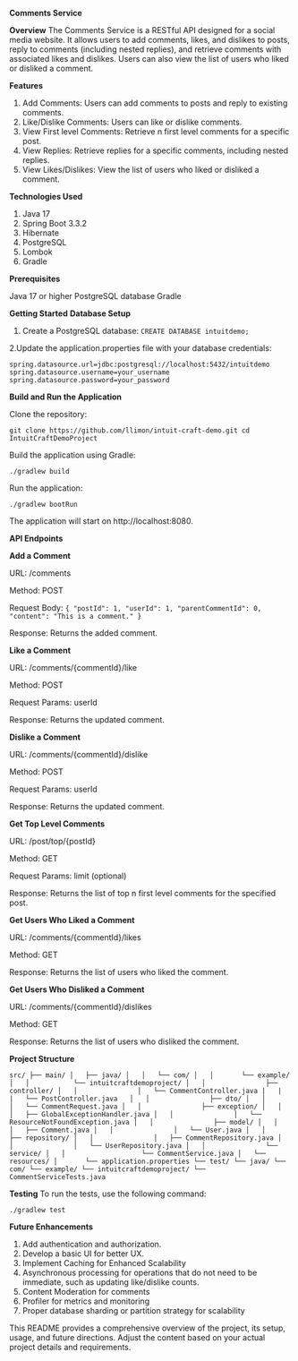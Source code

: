 **Comments Service**

**Overview**
The Comments Service is a RESTful API designed for a social media website. It allows users to add comments, likes, and dislikes to posts, reply to comments (including nested replies), and retrieve comments with associated likes and dislikes. Users can also view the list of users who liked or disliked a comment.

**Features**
1. Add Comments: Users can add comments to posts and reply to existing comments.
2. Like/Dislike Comments: Users can like or dislike comments.
3. View First level Comments: Retrieve n first level comments for a specific post.
4. View Replies: Retrieve replies for a specific comments, including nested replies.
5. View Likes/Dislikes: View the list of users who liked or disliked a comment.

**Technologies Used**
1. Java 17
2. Spring Boot 3.3.2
3. Hibernate
4. PostgreSQL
5. Lombok
6. Gradle

**Prerequisites**

Java 17 or higher
PostgreSQL database
Gradle


**Getting Started**
**Database Setup**

1. Create a PostgreSQL database:
   `CREATE DATABASE intuitdemo;`

2.Update the application.properties file with your database credentials:


`spring.datasource.url=jdbc:postgresql://localhost:5432/intuitdemo
spring.datasource.username=your_username
spring.datasource.password=your_password`

**Build and Run the Application**

Clone the repository:

`git clone https://github.com/llimon/intuit-craft-demo.git
cd IntuitCraftDemoProject`

Build the application using Gradle:

`./gradlew build`

Run the application:

`./gradlew bootRun`

The application will start on http://localhost:8080.

**API Endpoints**


**Add a Comment**

   URL: /comments

   Method: POST

Request Body:
`{
"postId": 1,
"userId": 1,
"parentCommentId": 0,
"content": "This is a comment."
}`


Response: Returns the added comment.

**Like a Comment**

URL: /comments/{commentId}/like

Method: POST

Request Params: userId

Response: Returns the updated comment.


**Dislike a Comment**

URL: /comments/{commentId}/dislike

Method: POST

Request Params: userId

Response: Returns the updated comment.

**Get Top Level Comments**

URL: /post/top/{postId}

Method: GET

Request Params: limit (optional)

Response: Returns the list of top n first level comments for the specified post.

**Get Users Who Liked a Comment**

URL: /comments/{commentId}/likes

Method: GET

Response: Returns the list of users who liked the comment.


**Get Users Who Disliked a Comment**

URL: /comments/{commentId}/dislikes

Method: GET

Response: Returns the list of users who disliked the comment.

**Project Structure**


`src/
├── main/
│   ├── java/
│   │   └── com/
│   │       └── example/
│   │           └── intuitcraftdemoproject/
│   │               ├── controller/
│   │               │   └── CommentController.java
|   |               |   └── PostController.java  
│   │               ├── dto/
│   │               │   └── CommentRequest.java
│   │               ├── exception/
│   │               │   ├── GlobalExceptionHandler.java
│   │               │   └── ResourceNotFoundException.java
│   │               ├── model/
│   │               │   ├── Comment.java
│   │               │   └── User.java
│   │               ├── repository/
│   │               │   ├── CommentRepository.java
│   │               │   └── UserRepository.java
│   │               └── service/
│   │                   └── CommentService.java
│   └── resources/
│       └── application.properties
└── test/
└── java/
└── com/
└── example/
└── intuitcraftdemoproject/
└── CommentServiceTests.java`


**Testing**
To run the tests, use the following command:

`./gradlew test`


**Future Enhancements**
1. Add authentication and authorization.
2. Develop a basic UI for better UX.
3. Implement Caching for Enhanced Scalability
4. Asynchronous processing for operations that do not need to be immediate, such as updating like/dislike counts.
5. Content Moderation for comments
6. Profiler for metrics and monitoring
7. Proper database sharding or partition strategy for scalability


This README provides a comprehensive overview of the project, its setup, usage, and future directions. Adjust the content based on your actual project details and requirements.

